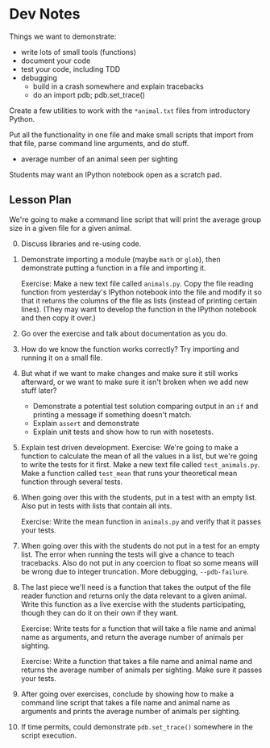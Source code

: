 Dev Notes
=========

Things we want to demonstrate:

- write lots of small tools (functions)
- document your code
- test your code, including TDD
- debugging
  -   build in a crash somewhere and explain tracebacks
  -   do an import pdb; pdb.set_trace()

Create a few utilities to work with the `*animal.txt` files from
introductory Python.

Put all the functionality in one file and make small scripts that import
from that file, parse command line arguments, and do stuff.

- average number of an animal seen per sighting

Students may want an IPython notebook open as a scratch pad.

Lesson Plan
-----------

We're going to make a command line script that will print the average
group size in a given file for a given animal.

0.  Discuss libraries and re-using code.
1.  Demonstrate importing a module (maybe `math` or `glob`), then
    demonstrate putting a function in a file and importing it.

    Exercise: Make a new text file called `animals.py`. Copy the file
    reading function from yesterday's IPython notebook into the file and
    modify it so that it returns the columns of the file as lists (instead
    of printing certain lines). (They may want to develop the function in
    the IPython notebook and then copy it over.)

2.  Go over the exercise and talk about documentation as you do.
3.  How do we know the function works correctly? Try importing and
    running it on a small file.
4.  But what if we want to make changes and make sure it still works
    afterward, or we want to make sure it isn't broken when we add new
    stuff later?
    - Demonstrate a potential test solution comparing output in an `if` and
      printing a message if something doesn't match.
    - Explain `assert` and demonstrate
    - Explain unit tests and show how to run with nosetests.

5.  Explain test driven development.
    Exercise: We're going to make a function to calculate the mean of all
    the values in a list, but we're going to write the tests for it first.
    Make a new text file called `test_animals.py`. Make a function called
    `test_mean` that runs your theoretical mean function through several
    tests.

6.  When going over this with the students, put in a test with an empty
    list. Also put in tests with lists that contain all ints.

    Exercise: Write the mean function in `animals.py` and verify that it
    passes your tests.

7.  When going over this with the students do not put in a test for an
    empty list. The error when running the tests will give a chance to
    teach tracebacks. Also do not put in any coercion to float so some
    means will be wrong due to integer truncation. More debugging,
    `--pdb-failure`.

8.  The last piece we'll need is a function that takes the output of the
    file reader function and returns only the data relevant to a given
    animal. Write this function as a live exercise with the students
    participating, though they can do it on their own if they want.

    Exercise: Write tests for a function that will take a file name and
    animal name as arguments, and return the average number of animals per
    sighting.

    Exercise: Write a function that takes a file name and animal name and
    returns the average number of animals per sighting. Make sure it passes
    your tests.

9.  After going over exercises, conclude by showing how to make a
    command line script that takes a file name and animal name as
    arguments and prints the average number of animals per sighting.

10. If time permits, could demonstrate `pdb.set_trace()` somewhere in
    the script execution.
